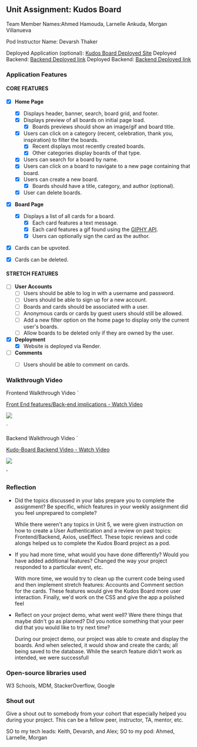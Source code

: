## Unit Assignment: Kudos Board

Team Member Names:Ahmed Hamouda, Larnelle Ankuda, Morgan Villanueva

Pod Instructor Name: Devarsh Thaker

Deployed Application (optional): [Kudos Board Deployed Site](ADD_LINK_HERE)
Deployed Backend: [Backend Deployed link](ADD_LINK_HERE)
Deployed Backend: [Backend Deployed link](ADD_LINK_HERE)



### Application Features

#### CORE FEATURES

- [X] **Home Page**
  - [X] Displays header, banner, search, board grid, and footer.
  - [X] Displays preview of all boards on initial page load.
    - [X] Boards previews should show an image/gif and board title.
  - [X] Users can click on a category (recent, celebration, thank you, inspiration) to filter the boards.
    - [X] Recent displays most recently created boards.
    - [X] Other categories display boards of that type.
  - [X] Users can search for a board by name.
  - [X] Users can click on a board to navigate to a new page containing that board.
  - [X] Users can create a new board.
    - [X] Boards should have a title, category, and author (optional).
  - [X] User can delete boards.
  
- [X] **Board Page**
  - [X] Displays a list of all cards for a board.
    -  [X] Each card features a text message.
    -  [X] Each card features a gif found using the [GIPHY API](https://developers.giphy.com/docs/api/).
    -  [X] Users can optionally sign the card as the author.  
-   [X] Cards can be upvoted.
-   [X] Cards can be deleted.


#### STRETCH FEATURES


- [ ] **User Accounts**
  - [ ] Users should be able to log in with a username and password.
  - [ ] Users should be able to sign up for a new account.
  - [ ]  Boards and cards should be associated with a user.
    - [ ]  Anonymous cards or cards by guest users should still be allowed.
  - [ ] Add a new filter option on the home page to display only the current user's boards.
  - [ ] Allow boards to be deleted only if they are owned by the user.
- [X] **Deployment**
  - [X] Website is deployed via Render.
- [ ] **Comments**
  - [ ] Users should be able to comment on cards.


### Walkthrough Video
Frontend Walkthrough Video
`<div>
    <a href="https://www.loom.com/share/6b692694c39e4664affff7256b49084f">
      <p>Front End features/Back-end implications - Watch Video</p>
    </a>
    <a href="https://www.loom.com/share/6b692694c39e4664affff7256b49084f">
      <img style="max-width:300px;" src="https://cdn.loom.com/sessions/thumbnails/6b692694c39e4664affff7256b49084f-1720057445324-with-play.gif">
    </a>
  </div>`

Backend Walkthrough Video
`<div>
    <a href="https://www.loom.com/share/86d0f1b350c14cdc84e4aa11377870d5">
      <p>Kudo-Board Backend Video - Watch Video</p>
    </a>
    <a href="https://www.loom.com/share/86d0f1b350c14cdc84e4aa11377870d5">
      <img style="max-width:300px;" src="https://cdn.loom.com/sessions/thumbnails/86d0f1b350c14cdc84e4aa11377870d5-with-play.gif">
    </a>
  </div>'

### Reflection

* Did the topics discussed in your labs prepare you to complete the assignment? Be specific, which features in your weekly assignment did you feel unprepared to complete?

  While there weren't any topics in Unit 5, we were given instruction on how to create a User Authentication and a review on past topics: Frontend/Backend, Axios, useEffect. These topic reviews and code alongs helped us to complete the Kudos Board project as a pod.

* If you had more time, what would you have done differently? Would you have added additional features? Changed the way your project responded to a particular event, etc.
  
  With more time, we would try to clean up the current code being used and then implement stretch features: Accounts and Comment section for the cards. These features would give the Kudos Board more user interaction. Finally, we'd work on the CSS and give the app a polished feel

* Reflect on your project demo, what went well? Were there things that maybe didn't go as planned? Did you notice something that your peer did that you would like to try next time?

  During our project demo, our project was able to create and display the boards. And when selected, it would show and create the cards; all being saved to the database. While the search feature didn't work as intended, we were successfull 

### Open-source libraries used

W3 Schools, MDM, StackerOverflow, Google

### Shout out

Give a shout out to somebody from your cohort that especially helped you during your project. This can be a fellow peer, instructor, TA, mentor, etc.

SO to my tech leads: Keith, Devarsh, and Alex; SO to my pod: Ahmed, Larnelle, Morgan
